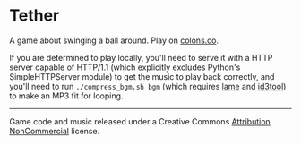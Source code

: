 # Tether

A game about swinging a ball around. Play on
[colons.co](https://colons.co/tether/).

If you are determined to play locally, you'll need to serve it with a HTTP
server capable of HTTP/1.1 (which explicitly excludes Python's SimpleHTTPServer
module) to get the music to play back correctly, and you'll need to run
`./compress_bgm.sh bgm` (which requires [lame] and [id3tool]) to make an MP3
fit for looping.

[lame]: http://lame.sourceforge.net/
[id3tool]: http://nekohako.xware.cx/id3tool/

----

Game code and music released under a Creative Commons [Attribution
NonCommercial](http://creativecommons.org/licenses/by-nc/4.0/) license.
